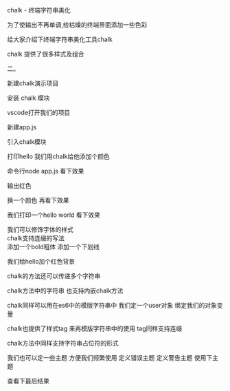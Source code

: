 
chalk - 终端字符串美化


为了使输出不再单调,给枯燥的终端界面添加一些色彩

给大家介绍下终端字符串美化工具chalk

chalk 提供了很多样式及组合

二。

新建chalk演示项目 

安装 chalk 模块

vscode打开我们的项目

新建app.js

引入chalk模块

打印hello
我们用chalk给他添加个颜色

命令行node app.js 看下效果

输出红色

换一个颜色 再看下效果

我们打印一个hello world 看下效果

我们可以修饰字体的样式  
chalk支持连缀的写法  
添加一个bold粗体
添加一个下划线

我们给hello加个红色背景

chalk的方法还可以传递多个字符串

chalk方法中的字符串 也支持内嵌chalk方法

chalk同样可以用在es6中的模版字符串中
我们定一个user对象
绑定我们的对象变量

chalk也提供了样式tag 来再模版字符串中的使用
    tag同样支持连缀

chalk方法中同样支持字符串占位符的形式


我们也可以定一些主题 方便我们频繁使用
定义错误主题
定义警告主题
使用下主题

查看下最后结果




